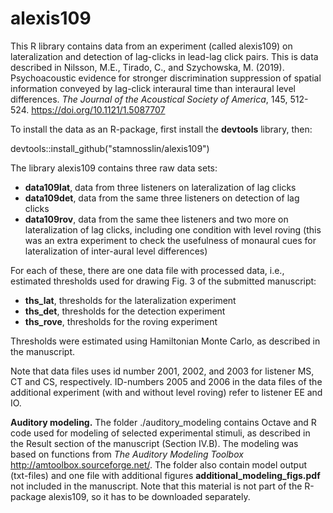 # alexis109
This R library contains data from an experiment (called alexis109) on lateralization and detection of lag-clicks in lead-lag click pairs. This is data described in Nilsson, M.E., Tirado, C., and Szychowska, M. (2019). Psychoacoustic evidence for stronger discrimination suppression of spatial information conveyed by lag-click interaural time than interaural level differences. *The Journal of the Acoustical Society of America*, 145, 512-524. https://doi.org/10.1121/1.5087707

To install the data as an R-package, first install the **devtools** library, then:  

devtools::install_github("stamnosslin/alexis109")

The library alexis109 contains three raw data sets:

+ **data109lat**, data from three listeners on lateralization of lag clicks
+ **data109det**, data from the same three listeners on detection of lag clicks
+ **data109rov**, data from the same thee listeners and two more on lateralization of lag clicks, including one condition with level roving (this was an extra experiment to check the usefulness of monaural cues for lateralization of inter-aural level differences)

For each of these, there are one data file with processed data, i.e., estimated thresholds used for drawing Fig. 3 of the submitted manuscript:

+ **ths_lat**, thresholds for the lateralization experiment
+ **ths_det**, thresholds for the detection experiment
+ **ths_rove**, thresholds for the roving experiment

Thresholds were estimated using Hamiltonian Monte Carlo, as described in the manuscript.

Note that data files uses id number 2001, 2002, and 2003 for listener MS, CT and CS, respectively. ID-numbers 2005 and 2006 in the 
data files of the additional experiment (with and without level roving) refer to listener EE and IO. 

**Auditory modeling.** The folder ./auditory_modeling contains Octave and R code used for modeling of selected experimental stimuli, as described in the Result section of the manuscript (Section IV.B). The modeling was based on functions from *The Auditory Modeling Toolbox* http://amtoolbox.sourceforge.net/. The folder also contain model output (txt-files) and one file with additional figures **additional_modeling_figs.pdf** not included in the manuscript. Note that this material is not part of the R-package alexis109, so it has to be downloaded separately.
